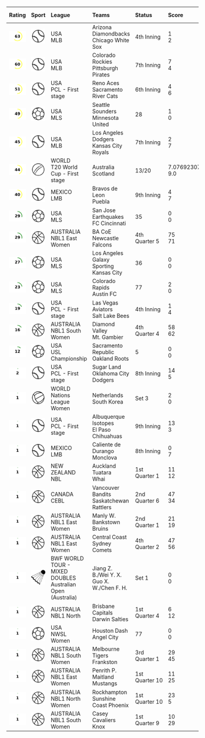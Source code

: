 | Rating                                                                                                                                 | Sport                                                                                                                | League                                                        | Teams                                         | Status         | Score                    | TV Listing                                                                                                                                       |
|:---------------------------------------------------------------------------------------------------------------------------------------|:---------------------------------------------------------------------------------------------------------------------|:--------------------------------------------------------------|:----------------------------------------------|:---------------|:-------------------------|:-------------------------------------------------------------------------------------------------------------------------------------------------|
| <img src="https://raw.githubusercontent.com/BlakeDuncan25/Donut-SVG-Ratings/bac4e4a278175106499642192132b1786a9aec38/63.svg" alt="63"> | <img src="https://raw.githubusercontent.com/BlakeDuncan25/Donut-SVG-Ratings/master/baseball.png" alt="Baseball">     | USA<br>MLB                                                    | Arizona Diamondbacks<br>Chicago White Sox     | 4th Inning     | 1<br>2                   | <a href="https://www.mlb.com/schedule">MLB Schedule</a>                                                                                          |
| <img src="https://raw.githubusercontent.com/BlakeDuncan25/Donut-SVG-Ratings/bac4e4a278175106499642192132b1786a9aec38/60.svg" alt="60"> | <img src="https://raw.githubusercontent.com/BlakeDuncan25/Donut-SVG-Ratings/master/baseball.png" alt="Baseball">     | USA<br>MLB                                                    | Colorado Rockies<br>Pittsburgh Pirates        | 7th Inning     | 7<br>4                   | <a href="https://www.mlb.com/schedule">MLB Schedule</a>                                                                                          |
| <img src="https://raw.githubusercontent.com/BlakeDuncan25/Donut-SVG-Ratings/bac4e4a278175106499642192132b1786a9aec38/51.svg" alt="51"> | <img src="https://raw.githubusercontent.com/BlakeDuncan25/Donut-SVG-Ratings/master/baseball.png" alt="Baseball">     | USA<br>PCL - First stage                                      | Reno Aces<br>Sacramento River Cats            | 6th Inning     | 4<br>6                   | <a href="http://milb.tv/">MiLB.TV</a>                                                                                                            |
| <img src="https://raw.githubusercontent.com/BlakeDuncan25/Donut-SVG-Ratings/bac4e4a278175106499642192132b1786a9aec38/49.svg" alt="49"> | <img src="https://raw.githubusercontent.com/BlakeDuncan25/Donut-SVG-Ratings/master/soccer.png" alt="Soccer">         | USA<br>MLS                                                    | Seattle Sounders<br>Minnesota United          | 28             | 1<br>0                   | <a href="https://tv.apple.com/us/channel/tvs.sbd.7000">MLS Season Pass</a>                                                                       |
| <img src="https://raw.githubusercontent.com/BlakeDuncan25/Donut-SVG-Ratings/bac4e4a278175106499642192132b1786a9aec38/45.svg" alt="45"> | <img src="https://raw.githubusercontent.com/BlakeDuncan25/Donut-SVG-Ratings/master/baseball.png" alt="Baseball">     | USA<br>MLB                                                    | Los Angeles Dodgers<br>Kansas City Royals     | 7th Inning     | 2<br>7                   | <a href="https://www.mlb.com/schedule">MLB Schedule</a>                                                                                          |
| <img src="https://raw.githubusercontent.com/BlakeDuncan25/Donut-SVG-Ratings/bac4e4a278175106499642192132b1786a9aec38/44.svg" alt="44"> | <img src="https://raw.githubusercontent.com/BlakeDuncan25/Donut-SVG-Ratings/master/cricket.png" alt="Cricket">       | WORLD<br>T20 World Cup - First stage                          | Australia<br>Scotland                         | 13/20          | 7.076923076923077<br>9.0 | <a href="https://www.willow.tv/">Willow</a>                                                                                                      |
| <img src="https://raw.githubusercontent.com/BlakeDuncan25/Donut-SVG-Ratings/bac4e4a278175106499642192132b1786a9aec38/40.svg" alt="40"> | <img src="https://raw.githubusercontent.com/BlakeDuncan25/Donut-SVG-Ratings/master/baseball.png" alt="Baseball">     | MEXICO<br>LMB                                                 | Bravos de Leon<br>Puebla                      | 9th Inning     | 4<br>7                   | <a href="https://www.youtube.com/results?search_query=liga+mexicana+de+beisbol&sp=EgJAAQ%253D%253D">YouTube</a>                                  |
| <img src="https://raw.githubusercontent.com/BlakeDuncan25/Donut-SVG-Ratings/bac4e4a278175106499642192132b1786a9aec38/29.svg" alt="29"> | <img src="https://raw.githubusercontent.com/BlakeDuncan25/Donut-SVG-Ratings/master/soccer.png" alt="Soccer">         | USA<br>MLS                                                    | San Jose Earthquakes<br>FC Cincinnati         | 35             | 0<br>0                   | <a href="https://tv.apple.com/us/channel/tvs.sbd.7000">MLS Season Pass</a>                                                                       |
| <img src="https://raw.githubusercontent.com/BlakeDuncan25/Donut-SVG-Ratings/bac4e4a278175106499642192132b1786a9aec38/29.svg" alt="29"> | <img src="https://raw.githubusercontent.com/BlakeDuncan25/Donut-SVG-Ratings/master/basketball.png" alt="Basketball"> | AUSTRALIA<br>NBL1 East Women                                  | BA CoE<br>Newcastle Falcons                   | 4th Quarter 5  | 75<br>71                 | <a href="https://nbl1.com.au/watch/live-game">NBL+</a>                                                                                           |
| <img src="https://raw.githubusercontent.com/BlakeDuncan25/Donut-SVG-Ratings/bac4e4a278175106499642192132b1786a9aec38/27.svg" alt="27"> | <img src="https://raw.githubusercontent.com/BlakeDuncan25/Donut-SVG-Ratings/master/soccer.png" alt="Soccer">         | USA<br>MLS                                                    | Los Angeles Galaxy<br>Sporting Kansas City    | 36             | 0<br>0                   | <a href="https://tv.apple.com/us/channel/tvs.sbd.7000">MLS Season Pass</a>                                                                       |
| <img src="https://raw.githubusercontent.com/BlakeDuncan25/Donut-SVG-Ratings/bac4e4a278175106499642192132b1786a9aec38/23.svg" alt="23"> | <img src="https://raw.githubusercontent.com/BlakeDuncan25/Donut-SVG-Ratings/master/soccer.png" alt="Soccer">         | USA<br>MLS                                                    | Colorado Rapids<br>Austin FC                  | 77             | 2<br>0                   | <a href="https://tv.apple.com/us/channel/tvs.sbd.7000">MLS Season Pass</a>                                                                       |
| <img src="https://raw.githubusercontent.com/BlakeDuncan25/Donut-SVG-Ratings/bac4e4a278175106499642192132b1786a9aec38/19.svg" alt="19"> | <img src="https://raw.githubusercontent.com/BlakeDuncan25/Donut-SVG-Ratings/master/baseball.png" alt="Baseball">     | USA<br>PCL - First stage                                      | Las Vegas Aviators<br>Salt Lake Bees          | 4th Inning     | 1<br>4                   | <a href="http://milb.tv/">MiLB.TV</a>                                                                                                            |
| <img src="https://raw.githubusercontent.com/BlakeDuncan25/Donut-SVG-Ratings/bac4e4a278175106499642192132b1786a9aec38/16.svg" alt="16"> | <img src="https://raw.githubusercontent.com/BlakeDuncan25/Donut-SVG-Ratings/master/basketball.png" alt="Basketball"> | AUSTRALIA<br>NBL1 South Women                                 | Diamond Valley<br>Mt. Gambier                 | 4th Quarter 4  | 58<br>62                 | <a href="https://nbl1.com.au/watch/live-game">NBL+</a>                                                                                           |
| <img src="https://raw.githubusercontent.com/BlakeDuncan25/Donut-SVG-Ratings/bac4e4a278175106499642192132b1786a9aec38/12.svg" alt="12"> | <img src="https://raw.githubusercontent.com/BlakeDuncan25/Donut-SVG-Ratings/master/soccer.png" alt="Soccer">         | USA<br>USL Championship                                       | Sacramento Republic<br>Oakland Roots          | 5              | 0<br>0                   | <a href="https://www.espn.com/watch/catalog/573c1a9a-fcdd-49b4-af3a-e4b065c461c5/usl-championship#bucketId=7373">ESPN+</a>                       |
| <img src="https://raw.githubusercontent.com/BlakeDuncan25/Donut-SVG-Ratings/bac4e4a278175106499642192132b1786a9aec38/2.svg" alt="2">   | <img src="https://raw.githubusercontent.com/BlakeDuncan25/Donut-SVG-Ratings/master/baseball.png" alt="Baseball">     | USA<br>PCL - First stage                                      | Sugar Land<br>Oklahoma City Dodgers           | 8th Inning     | 14<br>5                  | <a href="http://milb.tv/">MiLB.TV</a>                                                                                                            |
| <img src="https://raw.githubusercontent.com/BlakeDuncan25/Donut-SVG-Ratings/bac4e4a278175106499642192132b1786a9aec38/1.svg" alt="1">   | <img src="https://raw.githubusercontent.com/BlakeDuncan25/Donut-SVG-Ratings/master/volleyball.png" alt="Volleyball"> | WORLD<br>Nations League Women                                 | Netherlands<br>South Korea                    | Set 3          | 2<br>0                   | <a href="https://subscribe.volleyballworld.com/volleyball-tv-usa">Volleyball TV</a>                                                              |
| <img src="https://raw.githubusercontent.com/BlakeDuncan25/Donut-SVG-Ratings/bac4e4a278175106499642192132b1786a9aec38/1.svg" alt="1">   | <img src="https://raw.githubusercontent.com/BlakeDuncan25/Donut-SVG-Ratings/master/baseball.png" alt="Baseball">     | USA<br>PCL - First stage                                      | Albuquerque Isotopes<br>El Paso Chihuahuas    | 9th Inning     | 13<br>3                  | <a href="http://milb.tv/">MiLB.TV</a>                                                                                                            |
| <img src="https://raw.githubusercontent.com/BlakeDuncan25/Donut-SVG-Ratings/bac4e4a278175106499642192132b1786a9aec38/1.svg" alt="1">   | <img src="https://raw.githubusercontent.com/BlakeDuncan25/Donut-SVG-Ratings/master/baseball.png" alt="Baseball">     | MEXICO<br>LMB                                                 | Caliente de Durango<br>Monclova               | 8th Inning     | 0<br>7                   | <a href="https://www.youtube.com/results?search_query=liga+mexicana+de+beisbol&sp=EgJAAQ%253D%253D">YouTube</a>                                  |
| <img src="https://raw.githubusercontent.com/BlakeDuncan25/Donut-SVG-Ratings/bac4e4a278175106499642192132b1786a9aec38/1.svg" alt="1">   | <img src="https://raw.githubusercontent.com/BlakeDuncan25/Donut-SVG-Ratings/master/basketball.png" alt="Basketball"> | NEW ZEALAND<br>NBL                                            | Auckland Tuatara<br>Whai                      | 1st Quarter 1  | 11<br>12                 | <a href="https://www.espn.com/watch/catalog/5476c7eb-46a9-3f2f-b666-bacd622a909b/new-zealand-national-basketball-league#bucketId=7373">ESPN3</a> |
| <img src="https://raw.githubusercontent.com/BlakeDuncan25/Donut-SVG-Ratings/bac4e4a278175106499642192132b1786a9aec38/1.svg" alt="1">   | <img src="https://raw.githubusercontent.com/BlakeDuncan25/Donut-SVG-Ratings/master/basketball.png" alt="Basketball"> | CANADA<br>CEBL                                                | Vancouver Bandits<br>Saskatchewan Rattlers    | 2nd Quarter 6  | 47<br>34                 | <a href="https://plus.cebl.ca/">CEBL+</a>                                                                                                        |
| <img src="https://raw.githubusercontent.com/BlakeDuncan25/Donut-SVG-Ratings/bac4e4a278175106499642192132b1786a9aec38/1.svg" alt="1">   | <img src="https://raw.githubusercontent.com/BlakeDuncan25/Donut-SVG-Ratings/master/basketball.png" alt="Basketball"> | AUSTRALIA<br>NBL1 East Women                                  | Manly W.<br>Bankstown Bruins                  | 2nd Quarter 1  | 21<br>19                 | <a href="https://nbl1.com.au/watch/live-game">NBL+</a>                                                                                           |
| <img src="https://raw.githubusercontent.com/BlakeDuncan25/Donut-SVG-Ratings/bac4e4a278175106499642192132b1786a9aec38/1.svg" alt="1">   | <img src="https://raw.githubusercontent.com/BlakeDuncan25/Donut-SVG-Ratings/master/basketball.png" alt="Basketball"> | AUSTRALIA<br>NBL1 East Women                                  | Central Coast<br>Sydney Comets                | 4th Quarter 2  | 47<br>56                 | <a href="https://nbl1.com.au/watch/live-game">NBL+</a>                                                                                           |
| <img src="https://raw.githubusercontent.com/BlakeDuncan25/Donut-SVG-Ratings/bac4e4a278175106499642192132b1786a9aec38/1.svg" alt="1">   | <img src="https://raw.githubusercontent.com/BlakeDuncan25/Donut-SVG-Ratings/master/badminton.png" alt="Badminton">   | BWF WORLD TOUR - MIXED DOUBLES<br>Australian Open (Australia) | Jiang Z. B./Wei Y. X.<br>Guo X. W./Chen F. H. | Set 1          | 0<br>0                   | <a href="https://www.youtube.com/@bwftv/streams">YouTube</a>                                                                                     |
| <img src="https://raw.githubusercontent.com/BlakeDuncan25/Donut-SVG-Ratings/bac4e4a278175106499642192132b1786a9aec38/1.svg" alt="1">   | <img src="https://raw.githubusercontent.com/BlakeDuncan25/Donut-SVG-Ratings/master/basketball.png" alt="Basketball"> | AUSTRALIA<br>NBL1 North                                       | Brisbane Capitals<br>Darwin Salties           | 1st Quarter 4  | 6<br>12                  | <a href="https://nbl1.com.au/watch/live-game">NBL+</a>                                                                                           |
| <img src="https://raw.githubusercontent.com/BlakeDuncan25/Donut-SVG-Ratings/bac4e4a278175106499642192132b1786a9aec38/1.svg" alt="1">   | <img src="https://raw.githubusercontent.com/BlakeDuncan25/Donut-SVG-Ratings/master/soccer.png" alt="Soccer">         | USA<br>NWSL Women                                             | Houston Dash<br>Angel City                    | 77             | 0<br>0                   | <a href="https://www.livesoccertv.com/competitions/united-states/nwsl/">Live Soccer TV</a>                                                       |
| <img src="https://raw.githubusercontent.com/BlakeDuncan25/Donut-SVG-Ratings/bac4e4a278175106499642192132b1786a9aec38/1.svg" alt="1">   | <img src="https://raw.githubusercontent.com/BlakeDuncan25/Donut-SVG-Ratings/master/basketball.png" alt="Basketball"> | AUSTRALIA<br>NBL1 South Women                                 | Melbourne Tigers<br>Frankston                 | 3rd Quarter 1  | 29<br>45                 | <a href="https://nbl1.com.au/watch/live-game">NBL+</a>                                                                                           |
| <img src="https://raw.githubusercontent.com/BlakeDuncan25/Donut-SVG-Ratings/bac4e4a278175106499642192132b1786a9aec38/1.svg" alt="1">   | <img src="https://raw.githubusercontent.com/BlakeDuncan25/Donut-SVG-Ratings/master/basketball.png" alt="Basketball"> | AUSTRALIA<br>NBL1 East Women                                  | Penrith P.<br>Maitland Mustangs               | 1st Quarter 10 | 11<br>25                 | <a href="https://nbl1.com.au/watch/live-game">NBL+</a>                                                                                           |
| <img src="https://raw.githubusercontent.com/BlakeDuncan25/Donut-SVG-Ratings/bac4e4a278175106499642192132b1786a9aec38/1.svg" alt="1">   | <img src="https://raw.githubusercontent.com/BlakeDuncan25/Donut-SVG-Ratings/master/basketball.png" alt="Basketball"> | AUSTRALIA<br>NBL1 North Women                                 | Rockhampton<br>Sunshine Coast Phoenix         | 1st Quarter 10 | 23<br>5                  | <a href="https://nbl1.com.au/watch/live-game">NBL+</a>                                                                                           |
| <img src="https://raw.githubusercontent.com/BlakeDuncan25/Donut-SVG-Ratings/bac4e4a278175106499642192132b1786a9aec38/1.svg" alt="1">   | <img src="https://raw.githubusercontent.com/BlakeDuncan25/Donut-SVG-Ratings/master/basketball.png" alt="Basketball"> | AUSTRALIA<br>NBL1 South Women                                 | Casey Cavaliers<br>Knox                       | 1st Quarter 9  | 10<br>29                 | <a href="https://nbl1.com.au/watch/live-game">NBL+</a>                                                                                           |